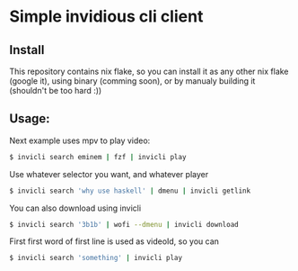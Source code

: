 # Simple invidious cli client

## Install

This repository contains nix flake, so you can install it as any other nix flake (google it),
using binary (comming soon), or by manualy building it (shouldn't be too hard :))

## Usage:

Next example uses mpv to play video:
```sh
$ invicli search eminem | fzf | invicli play 
```
Use whatever selector you want, and whatever player
```sh
$ invicli search 'why use haskell' | dmenu | invicli getlink
```
You can also download using invicli
```sh
$ invicli search '3b1b' | wofi --dmenu | invicli download
```
First first word of first line is used as videoId, so you can
```sh
$ invicli search 'something' | invicli play
```
